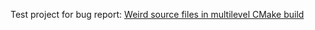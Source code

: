 Test project for bug report: [Weird source files in multilevel CMake build](https://github.com/scapix-com/scapix/issues/38)
